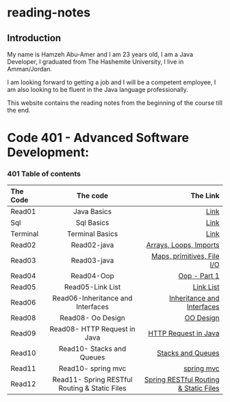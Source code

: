 # reading-notes


## Introduction
My name is Hamzeh Abu-Amer and I am 23 years old, I am a Java Developer, I graduated from  The Hashemite University, I live in Amman/Jordan.


I am looking forward to getting a job and I will be a competent employee, I am also looking to be fluent in the Java language professionally.

This website contains the reading notes from the beginning of the course till the end.


# Code 401 - Advanced Software Development:
 
### 401 Table of contents

| The Code	 |         The code          |                                             The Link |
|:----------|:-------------------------:|-----------------------------------------------------:|
| Read01    |        Java Basics        |                                [Link](401-read01.md) |
| Sql       |        Sql Basics         |                                       [Link](Sql.md) |
| Terminal  |      Terminal Basics      |                                   [Link](Terminl.md) |
| Read02    |        Read02-java        |                [ Arrays, Loops, Imports ](Read02.md) |
| Read03    |        Read03-java        |           [  Maps, primitives, File I/O ](Read03.md) |
| Read04    |        Read04-Oop         |                         [  Oop - Part 1 ](Read04.md) |
| Read05    |     Read05-Link List      |                            [  Link List ](Read05.md) |
| Read06    |     Read06-Inheritance and Interfaces      |          [  Inheritance and Interfaces  ](Read06.md) |
| Read08    |     Read08- Oo Design     |                           [  OO Design  ](Read08.md) |
| Read09    |     Read08- HTTP Request in Java      |                [  HTTP Request in Java  ](Read09.md) |
| Read10    | Read10- Stacks and Queues |                     [ Stacks and Queues ](Read10.md) |
| Read11    |    Read10- spring mvc     |                            [ spring mvc ](Read11.md) |
| Read12    |    Read11- Spring RESTful Routing & Static Files     | [ Spring RESTful Routing & Static Files ](Read12.md) |